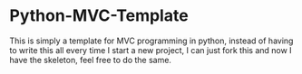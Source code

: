 # Python-MVC-Template
This is simply a template for MVC programming in python, instead of having to write this all every time I start a new project, I can just fork this and now I have the skeleton, feel free to do the same.
